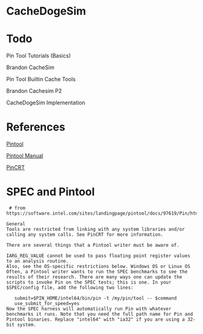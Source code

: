 # CacheDogeSim

# Todo
  
  Pin Tool Tutorials (Basics)
  
  Brandon CacheSim
  
  Pin Tool Builtin Cache Tools
  
  Brandon Cachesim P2
  
  CacheDogeSim Implementation
  

# References
  [Pintool](https://software.intel.com/en-us/articles/pin-a-binary-instrumentation-tool-downloads)

  [Pintool Manual](https://software.intel.com/sites/landingpage/pintool/docs/97619/Pin/html/)
  
  [PinCRT](https://software.intel.com/sites/landingpage/pintool/docs/97619/PinCRT/html/)


# SPEC and Pintool
```
 # from https://software.intel.com/sites/landingpage/pintool/docs/97619/Pin/html/index.html#MEMORY

General
Tools are restricted from linking with any system libraries and/or calling any system calls. See PinCRT for more information.

There are several things that a Pintool writer must be aware of.

IARG_REG_VALUE cannot be used to pass floating point register values to an analysis routine.
Also, see the OS-specific restrictions below. Windows OS or Linux OS
Often, a Pintool writer wants to run the SPEC benchmarks to see the results of their research. There are many ways one can update the scripts to invoke Pin on the SPEC tests; this is one. In your $SPEC/config file, add the following two lines:

   submit=$PIN_HOME/intel64/bin/pin -t /my/pin/tool -- $command
   use_submit_for_speed=yes
Now the SPEC harness will automatically run Pin with whatever benchmarks it runs. Note that you need the full path name for Pin and Pintool binaries. Replace "intel64" with "ia32" if you are using a 32-bit system.
```